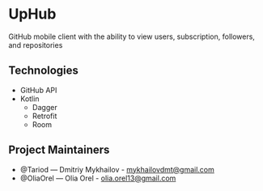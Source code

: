 # UpHub

GitHub mobile client with the ability to view users, subscription, followers,
and repositories

## Technologies

* GitHub API
* Kotlin
  * Dagger
  * Retrofit
  * Room

## Project Maintainers

* @Tariod — Dmitriy Mykhailov - <mykhailovdmt@gmail.com>
* @OliaOrel — Olia Orel - <olia.orel13@gmail.com>
